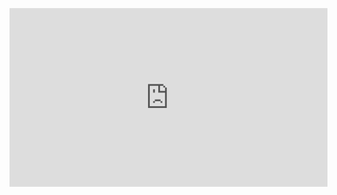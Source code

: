 <!-- blank line -->
<figure class="video_container">
  <iframe width="560" height="315" src="https://www.youtube.com/embed/fAaxahG39Dk" frameborder="0" allow="accelerometer; autoplay; encrypted-media; gyroscope; picture-in-picture" allowfullscreen></iframe>
</figure>
<!-- blank line -->
